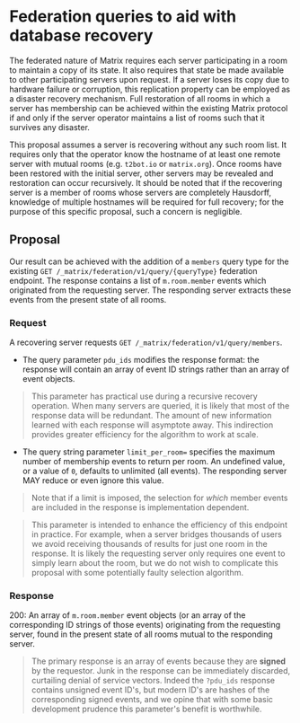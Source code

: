 # Federation queries to aid with database recovery
The federated nature of Matrix requires each server participating in a room
to maintain a copy of its state. It also requires that state be made available
to other participating servers upon request. If a server loses its copy due to
hardware failure or corruption, this replication property can be employed as a
disaster recovery mechanism. Full restoration of all rooms in which a server
has membership can be achieved within the existing Matrix protocol if and only
if the server operator maintains a list of rooms such that it survives any
disaster.

This proposal assumes a server is recovering without any such room list. It
requires only that the operator know the hostname of at least one remote
server with mutual rooms (e.g. `t2bot.io` or `matrix.org`). Once rooms have
been restored with the initial server, other servers may be revealed and
restoration can occur recursively. It should be noted that if the recovering
server is a member of rooms whose servers are completely Hausdorff, knowledge
of multiple hostnames will be required for full recovery; for the purpose of
this specific proposal, such a concern is negligible.

## Proposal
Our result can be achieved with the addition of a `members` query type for the
existing `GET /_matrix/federation/v1/query/{queryType}` federation endpoint.
The response contains a list of `m.room.member` events which originated from
the requesting server. The responding server extracts these events from the
present state of all rooms.

### Request
A recovering server requests `GET /_matrix/federation/v1/query/members`.

* The query parameter `pdu_ids` modifies the response format: the response
will contain an array of event ID strings rather than an array of event
objects.

> This parameter has practical use during a recursive recovery operation. When
many servers are queried, it is likely that most of the response data will
be redundant. The amount of new information learned with each response will
asymptote away. This indirection provides greater efficiency for the
algorithm to work at scale.

* The query string parameter `limit_per_room=` specifies the maximum number of
membership events to return per room. An undefined value, or a value of `0`,
defaults to unlimited (all events). The responding server MAY reduce or even
ignore this value.

> Note that if a limit is imposed, the selection for *which* member events are
included in the response is implementation dependent.

> This parameter is intended to enhance the efficiency of this endpoint in
practice. For example, when a server bridges thousands of users we avoid
receiving thousands of results for just one room in the response. It is likely
the requesting server only requires one event to simply learn about the room,
but we do not wish to complicate this proposal with some potentially faulty
selection algorithm.

### Response
200: An array of `m.room.member` event objects (or an array of the corresponding
ID strings of those events) originating from the requesting server, found in the
present state of all rooms mutual to the responding server.

> The primary response is an array of events because they are **signed** by the
requestor. Junk in the response can be immediately discarded, curtailing denial
of service vectors. Indeed the `?pdu_ids` response contains unsigned event ID's,
but modern ID's are hashes of the corresponding signed events, and we opine that
with some basic development prudence this parameter's benefit is worthwhile.
